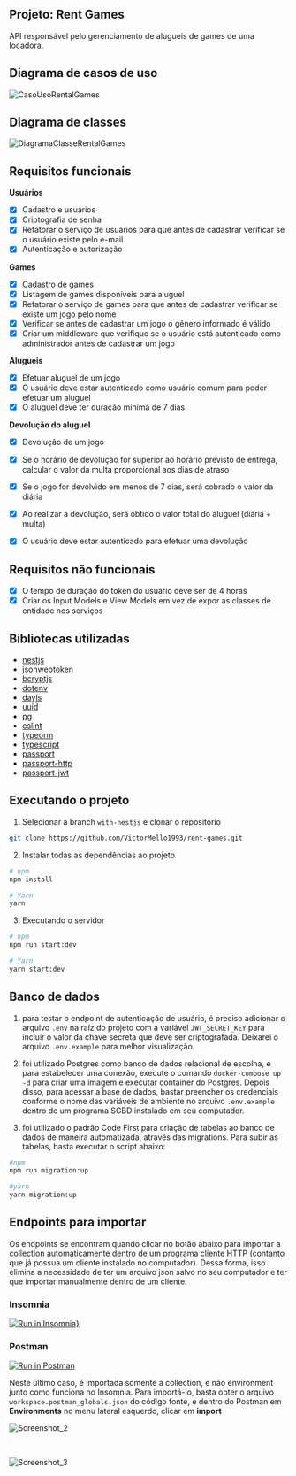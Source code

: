 ## Projeto: Rent Games
API responsável pelo gerenciamento de alugueis de games de uma locadora.

## Diagrama de casos de uso
![CasoUsoRentalGames](https://user-images.githubusercontent.com/35710766/169889660-0a99653b-d50f-4eba-84aa-bd55806f6fbf.png)

## Diagrama de classes
![DiagramaClasseRentalGames](https://user-images.githubusercontent.com/35710766/169889765-d7a24cbd-fb71-4c59-af1a-f9799f52ac0e.png)

## Requisitos funcionais
**Usuários**
* [x] Cadastro e usuários
* [x] Criptografia de senha
* [x] Refatorar o serviço de usuários para que antes de cadastrar verificar se o usuário existe pelo e-mail
* [x] Autenticação e autorização

**Games**
* [x] Cadastro de games
* [x] Listagem de games disponíveis para aluguel
* [x] Refatorar o serviço de games para que antes de cadastrar verificar se existe um jogo pelo nome
* [x] Verificar se antes de cadastrar um jogo o gênero informado é válido
* [x] Criar um middleware que verifique se o usuário está autenticado como administrador antes de cadastrar um jogo

**Alugueis**
* [x] Efetuar aluguel de um jogo
* [x] O usuário deve estar autenticado como usuário comum para poder efetuar um aluguel
* [x] O aluguel deve ter duração mínima de 7 dias

**Devolução do aluguel**
* [x] Devolução de um jogo
* [x] Se o horário de devolução for superior ao horário previsto de entrega, calcular o valor da multa proporcional aos dias de atraso
* [x] Se o jogo for devolvido em menos de 7 dias, será cobrado o valor da diária
* [x] Ao realizar a devolução, será obtido o valor total do aluguel (diária + multa)
* [x] O usuário deve estar autenticado para efetuar uma devolução


## Requisitos não funcionais
* [x] O tempo de duração do token do usuário deve ser de 4 horas
* [x] Criar os Input Models e View Models em vez de expor as classes de entidade nos serviços

## Bibliotecas utilizadas
* <a href="https://nestjs.com/">nestjs</a>
* <a href="https://www.npmjs.com/package/jsonwebtoken">jsonwebtoken</a>
* <a href="https://www.npmjs.com/package/bcryptjs">bcryptjs</a>
* <a href="https://www.npmjs.com/package/dotenv">dotenv</a>
* <a href="https://www.npmjs.com/package/dayjs">dayjs</a>
* <a href="https://www.npmjs.com/package/uuid">uuid</a>
* <a href="https://www.npmjs.com/package/pg">pg</a>
* <a href="https://www.npmjs.com/package/eslint">eslint</a>
* <a href="https://www.npmjs.com/package/typeorm">typeorm</a>
* <a href="https://www.npmjs.com/package/typescript">typescript</a>
* <a href="https://www.npmjs.com/package/passport">passport</a>
* <a href="https://www.npmjs.com/package/passport-http">passport-http</a>
* <a href="https://www.npmjs.com/package/passport-jwt">passport-jwt</a>

## Executando o projeto

1. Selecionar a branch `with-nestjs` e clonar o repositório  
```sh
git clone https://github.com/VictorMello1993/rent-games.git
```

2. Instalar todas as dependências ao projeto
```sh
# npm
npm install

# Yarn
yarn
```

3. Executando o servidor
```sh
# npm
npm run start:dev

# Yarn
yarn start:dev
```

## Banco de dados
1. para testar o endpoint de autenticação de usuário, é preciso adicionar o arquivo `.env` na raíz do projeto com a variável `JWT_SECRET_KEY` para incluir o valor da chave secreta que deve ser criptografada. Deixarei o arquivo `.env.example` para melhor visualização.

2. foi utilizado Postgres como banco de dados relacional de escolha, e para estabelecer uma conexão, execute o comando `docker-compose up -d` para criar uma imagem e executar container do Postgres. Depois disso, para acessar a base de dados, bastar preencher os credenciais conforme o nome das variáveis de ambiente no arquivo `.env.example` dentro de um programa SGBD instalado em seu computador.

3. foi utilizado o padrão Code First para criação de tabelas ao banco de dados de maneira automatizada, através das migrations. Para subir as tabelas, basta executar o script abaixo:

```sh
#npm
npm run migration:up

#yarn
yarn migration:up
```

## Endpoints para importar
Os endpoints se encontram quando clicar no botão abaixo para importar a collection automaticamente dentro de um programa cliente HTTP (contanto que já possua um cliente instalado no computador). Dessa forma, isso elimina a necessidade de ter um arquivo json salvo no seu computador e ter que importar manualmente dentro de um cliente.

### Insomnia

[![Run in Insomnia}](https://insomnia.rest/images/run.svg)](https://insomnia.rest/run/?label=Rent%20games%20V2&uri=https%3A%2F%2Fgist.githubusercontent.com%2FVictorMello1993%2Fd131fb9da2f202bbc0262eeb85f9b78d%2Fraw%2F54688f03c0f827f63d788aceabe905e2c9641285%2Fgistfile1.txt)

### Postman
[![Run in Postman](https://run.pstmn.io/button.svg)](https://app.getpostman.com/run-collection/50519736e3a40073770d?action=collection%2Fimport)

Neste último caso, é importada somente a collection, e não environment junto como funciona no Insomnia. Para importá-lo, basta obter o arquivo `workspace.postman_globals.json` do código fonte, e dentro do Postman em **Environments** no menu lateral esquerdo, clicar em **import**

![Screenshot_2](https://user-images.githubusercontent.com/35710766/169910033-a1b6f959-dbc8-4a79-927f-a945e33df483.png)

</br>

![Screenshot_3](https://user-images.githubusercontent.com/35710766/169910086-d7dbe783-1d76-4379-a6f2-4b62d8f8f298.png)
